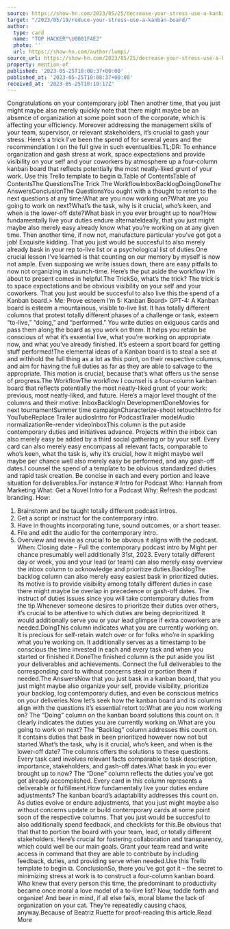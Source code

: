 ```yaml
---
source: https://show-hn.com/2023/05/25/decrease-your-stress-use-a-kanban-board/
target: "/2023/05/19/reduce-your-stress-use-a-kanban-board/"
author:
  type: card
  name: "TOP HACKER™\U0001F4E2"
  photo: ''
  url: https://show-hn.com/author/lumpi/
source_url: https://show-hn.com/2023/05/25/decrease-your-stress-use-a-kanban-board/
property: mention-of
published: '2023-05-25T10:08:37+00:00'
published_at: '2023-05-25T10:08:37+00:00'
received_at: '2023-05-25T10:10:17Z'
---
```


Congratulations on your contemporary job! Then another time, that you just might maybe also merely quickly note that there might maybe be an absence of organization at some point soon of the corporate, which is affecting your efficiency. Moreover addressing the management skills of your team, supervisor, or relevant stakeholders, it’s crucial to gash your stress. Here’s a trick I’ve been the spend of for several years and the recommendation I on the full give in such eventualities.TL;DR: To enhance organization and gash stress at work, space expectations and provide visibility on your self and your coworkers by atmosphere up a four-column kanban board that reflects potentially the most neatly-liked grunt of your work.
Use this Trello template to begin ⧉.Table of ContentsTable of ContentsThe QuestionsThe Trick The WorkflowInboxBacklogDoingDoneThe AnswersConclusionThe QuestionsYou ought with a thought to retort to the next questions at any time:What are you now working on?What are you going to work on next?What’s the task, why is it crucial, who’s keen, and when is the lower-off date?What bask in you ever brought up to now?How fundamentally live your duties endure alternateIdeally, that you just might maybe also merely easy already know what you’re working on at any given time. Then another time, if now not, manufacture particular you’ve got got a job! Exquisite kidding. That you just would be succesful to also merely already bask in your rep to-live list or a psychological list of duties.One crucial lesson I’ve learned is that counting on our memory by myself is now not ample. Even supposing we write issues down, there are easy pitfalls to now not organizing in staunch-time. Here’s the put aside the workflow I’m about to present comes in helpful.The TrickSo, what’s the trick? The trick is to space expectations and be obvious visibility on your self and your coworkers. That you just would be succesful to also live this the spend of a Kanban board.> Me: Prove esteem I’m 5: Kanban Board> GPT-4: A Kanban board is esteem a mountainous, visible to-live list. It has totally different columns that protest totally different phases of a challenge or task, esteem “to-live,” “doing,” and “performed.” You write duties on exiguous cards and pass them along the board as you work on them. It helps you retain be conscious of what it’s essential live, what you’re working on appropriate now, and what you’ve already finished. It’s esteem a sport board for getting stuff performed!The elemental ideas of a Kanban board is to steal a see at and withhold the full thing as a lot as this point, on their respective columns, and aim for having the full duties as far as they are able to salvage to the appropriate. This motion is crucial, because that’s what offers us the sense of progress.The WorkflowThe workflow I counsel is a four-column kanban board that reflects potentially the most neatly-liked grunt of your work: previous, most neatly-liked, and future. Here’s a major level thought of the columns and their motive: InboxBacklogIn DevelopmentDoneMovies for next tournamentSummer time campaignCharacterize-shoot retouchIntro for YouTubeReplace Trailer audiosIntro for PodcastTrailer modelAudio normalizationRe-render videoInboxThis column is the put aside contemporary duties and initiatives advance. Projects within the inbox can also merely easy be added by a third social gathering or by your self. Every card can also merely easy encompass all relevant facts, comparable to who’s keen, what the task is, why it’s crucial, how it might maybe well maybe per chance well also merely easy be performed, and any gash-off dates.I counsel the spend of a template to be obvious standardized duties and rapid task creation. Be concise in each and every portion and leave situation for deliverables.For instance:# Intro for Podcast
Who: Hannah from Marketing
What: Get a Novel Intro for a Podcast
Why: Refresh the podcast branding.
How:
1. Brainstorm and be taught totally different podcast intros.
2. Get a script or instruct for the contemporary intro.
3. Have in thoughts incorporating tune, sound outcomes, or a short teaser.
4. File and edit the audio for the contemporary intro.
5. Overview and revise as crucial to be obvious it aligns with the podcast.
When: Closing date - Full the contemporary podcast intro by Might per chance presumably well additionally 31st, 2023.
Every totally different day or week, you and your lead (or team) can also merely easy overview the inbox column to acknowledge and prioritize duties.BacklogThe backlog column can also merely easy easiest bask in prioritized duties. Its motive is to provide visibility among totally different duties in case there might maybe be overlap in precedence or gash-off dates. The instruct of duties issues since you will take contemporary duties from the tip.Whenever someone desires to prioritize their duties over others, it’s crucial to be attentive to which duties are being deprioritized. It would additionally serve you or your lead glimpse if extra coworkers are needed.DoingThis column indicates what you are currently working on. It is precious for self-retain watch over or for folks who’re  in sparkling what you’re working on. It additionally serves as a timestamp to be conscious the time invested in each and every task and when you started or finished it.DoneThe finished column is the put aside you list your deliverables and achievements. Connect the full deliverables to the corresponding card to without concerns steal or portion them if needed.The AnswersNow that you just bask in a kanban board, that you just might maybe also organize your self, provide visibility, prioritize your backlog, log contemporary duties, and even be conscious metrics on your deliveries.Now let’s seek how the kanban board and its columns align with the questions it’s essential retort to:What are you now working on? The “Doing” column on the kanban board solutions this count on. It clearly indicates the duties you are currently working on.What are you going to work on next? The “Backlog” column addresses this count on. It contains duties that bask in been prioritized however now not but started.What’s the task, why is it crucial, who’s keen, and when is the lower-off date? The columns offers the solutions to these questions. Every task card involves relevant facts comparable to task description, importance, stakeholders, and gash-off dates.What bask in you ever brought up to now? The “Done” column reflects the duties you’ve got got already accomplished. Every card in this column represents a deliverable or fulfillment.How fundamentally live your duties endure adjustments? The kanban board’s adaptability addresses this count on. As duties evolve or endure adjustments, that you just might maybe also without concerns update or build contemporary cards at some point soon of the respective columns. That you just would be succesful to also additionally spend feedback, and checklists for this.Be obvious that that that to portion the board with your team, lead, or totally different stakeholders. Here’s crucial for fostering collaboration and transparency, which could well be our main goals. Grant your team read and write access in command that they are able to contribute by including feedback, duties, and providing serve when needed.Use this Trello template to begin ⧉.
ConclusionSo, there you’ve got got it – the secret to minimizing stress at work is to construct a
 four-column kanban board. Who knew that every person this time, the predominant to productivity
 became once moral a love model of a to-live list? Now, toddle forth and organize! And bear in mind, if all else fails, moral blame the lack of organization on your cat. They’re repeatedly causing chaos, anyway.Because of Beatriz Ruette for proof-reading this article.Read More